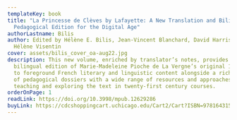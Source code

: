 ```yaml
---
templateKey: book
title: "La Princesse de Clèves by Lafayette: A New Translation and Bilingual
  Pedagogical Edition for the Digital Age"
authorLastname: Bilis
author: Edited by Hélène E. Bilis, Jean-Vincent Blanchard, David Harrison, and
  Hélène Visentin
cover: assets/bilis_cover_oa-aug22.jpg
description: This new volume, enriched by translator’s notes, provides a
  bilingual edition of Marie-Madeleine Pioche de La Vergne’s original 1678 work
  to foreground French literary and linguistic content alongside a rich variety
  of pedagogical dossiers with a wide range of resources and approaches for
  teaching and exploring the text in twenty-first century courses.
orderOnPage: 1
readLink: https://doi.org/10.3998/mpub.12629286
buyLink: https://cdcshoppingcart.uchicago.edu/Cart2/Cart?ISBN=9781643150253&PRESS=lever
---
```

